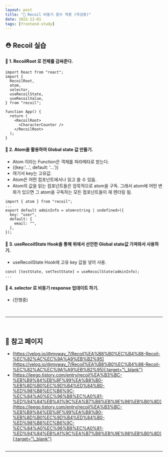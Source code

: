 ```yaml
---
layout: post
title: "🧕 Recoil 비동기 함수 적용 (작성중)"
date: 2022-12-01
tags: [frontend-study]
---
```


## ⛑ Recoil 실습

#### 👒 1. RecoilRoot 로 전체를 감싸준다.

```tsx
import React from "react";
import {
  RecoilRoot,
  atom,
  selector,
  useRecoilState,
  useRecoilValue,
} from "recoil";

function App() {
  return (
    <RecoilRoot>
      <CharacterCounter />
    </RecoilRoot>
  );
}
```

#### 👑 2. Atom을 활용하여 Global state 값 만들기.

- Atom 이라는 Function은 객체를 파라메타로 받는다.
- ({key:'...', default: '...'})
- 여기서 key는 고유값.
- Atom은 어떤 컴포넌트에서나 읽고 쓸 수 있음.
- Atom의 값을 읽는 컴포넌트들은 암묵적으로 atom을 구독. 그래서 atom에 어떤 변화가 있으면 그 atom을 구독하는 모든 컴포넌트들이 재 렌더링 됨.

```tsx
import { atom } from "recoil";
...
export default adminInfo = atom<string | undefined>({
  key: "user",
  default: {
    email: "",
  },
});
```

#### 👞 3. useRecoilState Hook을 통해 위에서 선언한 Global state값 가져와서 사용하기.

- useRecoilState Hook에 고유 key 값을 넣어 사용.

```tsx
const [testState, setTestState] = useRecoilState(adminInfo);
...

```

#### 🐸 4. selector 로 비동기 response 업데이트 하기.

- (진행중)

<br/>

---

<br/>

## 🎫 참고 페이지

- [https://velog.io/@myway_7/Recoil%EA%B8%B0%EC%B4%88-Recoil-%EC%82%AC%EC%9A%A9%EB%B2%95](https://velog.io/@myway_7/Recoil%EA%B8%B0%EC%B4%88-Recoil-%EC%82%AC%EC%9A%A9%EB%B2%95){:target="\_blank"}
- [https://leego.tistory.com/entry/recoil%EA%B3%BC-%EB%B9%84%EB%8F%99%EA%B8%B0-%EB%8D%B0%EC%9D%B4%ED%84%B0-%ED%98%B8%EC%B6%9C-%EC%84%A0%EC%96%B8%EC%A0%81-%ED%94%84%EB%A1%9C%EA%B7%B8%EB%9E%98%EB%B0%8D](https://leego.tistory.com/entry/recoil%EA%B3%BC-%EB%B9%84%EB%8F%99%EA%B8%B0-%EB%8D%B0%EC%9D%B4%ED%84%B0-%ED%98%B8%EC%B6%9C-%EC%84%A0%EC%96%B8%EC%A0%81-%ED%94%84%EB%A1%9C%EA%B7%B8%EB%9E%98%EB%B0%8D){:target="\_blank"}
  <br/><br/>

---
